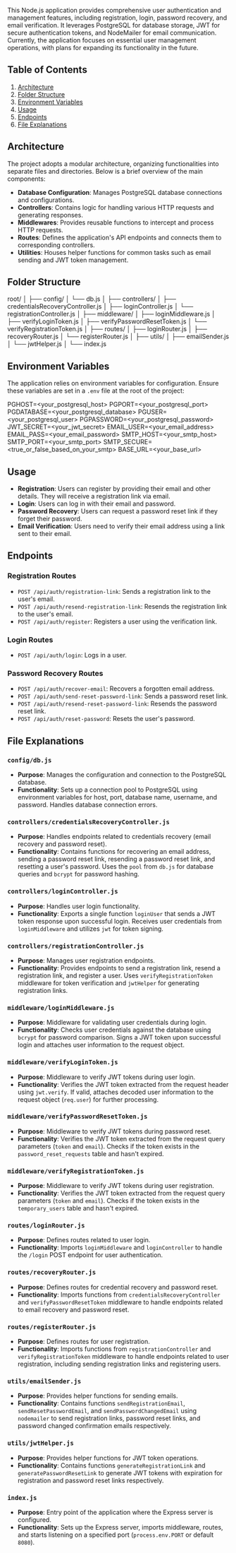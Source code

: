 
This Node.js application provides comprehensive user authentication and management features, including registration, login, password recovery, and email verification. It leverages PostgreSQL for database storage, JWT for secure authentication tokens, and NodeMailer for email communication. Currently, the application focuses on essential user management operations, with plans for expanding its functionality in the future.

## Table of Contents

1. [Architecture](#architecture)
2. [Folder Structure](#folder-structure)
3. [Environment Variables](#environment-variables)
5. [Usage](#usage)
6. [Endpoints](#endpoints)
7. [File Explanations](#file-explanations)

## Architecture

The project adopts a modular architecture, organizing functionalities into separate files and directories. Below is a brief overview of the main components:

- **Database Configuration**: Manages PostgreSQL database connections and configurations.
- **Controllers**: Contains logic for handling various HTTP requests and generating responses.
- **Middlewares**: Provides reusable functions to intercept and process HTTP requests.
- **Routes**: Defines the application's API endpoints and connects them to corresponding controllers.
- **Utilities**: Houses helper functions for common tasks such as email sending and JWT token management.

## Folder Structure

root/
│
├── config/
│ └── db.js
│
├── controllers/
│ ├── credentialsRecoveryController.js
│ ├── loginController.js
│ └── registrationController.js
│
├── middleware/
│ ├── loginMiddleware.js
│ ├── verifyLoginToken.js
│ ├── verifyPasswordResetToken.js
│ └── verifyRegistrationToken.js
│
├── routes/
│ ├── loginRouter.js
│ ├── recoveryRouter.js
│ └── registerRouter.js
│
├── utils/
│ ├── emailSender.js
│ └── jwtHelper.js
│
└── index.js

## Environment Variables

The application relies on environment variables for configuration. Ensure these variables are set in a `.env` file at the root of the project:

PGHOST=<your_postgresql_host>
PGPORT=<your_postgresql_port>
PGDATABASE=<your_postgresql_database>
PGUSER=<your_postgresql_user>
PGPASSWORD=<your_postgresql_password>
JWT_SECRET=<your_jwt_secret>
EMAIL_USER=<your_email_address>
EMAIL_PASS=<your_email_password>
SMTP_HOST=<your_smtp_host>
SMTP_PORT=<your_smtp_port>
SMTP_SECURE=<true_or_false_based_on_your_smtp>
BASE_URL=<your_base_url>

## Usage

- **Registration**: Users can register by providing their email and other details. They will receive a registration link via email.
- **Login**: Users can log in with their email and password.
- **Password Recovery**: Users can request a password reset link if they forget their password.
- **Email Verification**: Users need to verify their email address using a link sent to their email.

## Endpoints

### Registration Routes

- `POST /api/auth/registration-link`: Sends a registration link to the user's email.
- `POST /api/auth/resend-registration-link`: Resends the registration link to the user's email.
- `POST /api/auth/register`: Registers a user using the verification link.

### Login Routes

- `POST /api/auth/login`: Logs in a user.

### Password Recovery Routes

- `POST /api/auth/recover-email`: Recovers a forgotten email address.
- `POST /api/auth/send-reset-password-link`: Sends a password reset link.
- `POST /api/auth/resend-reset-password-link`: Resends the password reset link.
- `POST /api/auth/reset-password`: Resets the user's password.

## File Explanations

### `config/db.js`

- **Purpose**: Manages the configuration and connection to the PostgreSQL database.
- **Functionality**: Sets up a connection pool to PostgreSQL using environment variables for host, port, database name, username, and password. Handles database connection errors.

### `controllers/credentialsRecoveryController.js`

- **Purpose**: Handles endpoints related to credentials recovery (email recovery and password reset).
- **Functionality**: Contains functions for recovering an email address, sending a password reset link, resending a password reset link, and resetting a user's password. Uses the `pool` from `db.js` for database queries and `bcrypt` for password hashing.

### `controllers/loginController.js`

- **Purpose**: Handles user login functionality.
- **Functionality**: Exports a single function `loginUser` that sends a JWT token response upon successful login. Receives user credentials from `loginMiddleware` and utilizes `jwt` for token signing.

### `controllers/registrationController.js`

- **Purpose**: Manages user registration endpoints.
- **Functionality**: Provides endpoints to send a registration link, resend a registration link, and register a user. Uses `verifyRegistrationToken` middleware for token verification and `jwtHelper` for generating registration links.

### `middleware/loginMiddleware.js`

- **Purpose**: Middleware for validating user credentials during login.
- **Functionality**: Checks user credentials against the database using `bcrypt` for password comparison. Signs a JWT token upon successful login and attaches user information to the request object.

### `middleware/verifyLoginToken.js`

- **Purpose**: Middleware to verify JWT tokens during user login.
- **Functionality**: Verifies the JWT token extracted from the request header using `jwt.verify`. If valid, attaches decoded user information to the request object (`req.user`) for further processing.

### `middleware/verifyPasswordResetToken.js`

- **Purpose**: Middleware to verify JWT tokens during password reset.
- **Functionality**: Verifies the JWT token extracted from the request query parameters (`token` and `email`). Checks if the token exists in the `password_reset_requests` table and hasn't expired.

### `middleware/verifyRegistrationToken.js`

- **Purpose**: Middleware to verify JWT tokens during user registration.
- **Functionality**: Verifies the JWT token extracted from the request query parameters (`token` and `email`). Checks if the token exists in the `temporary_users` table and hasn't expired.

### `routes/loginRouter.js`

- **Purpose**: Defines routes related to user login.
- **Functionality**: Imports `loginMiddleware` and `loginController` to handle the `/login` POST endpoint for user authentication.

### `routes/recoveryRouter.js`

- **Purpose**: Defines routes for credential recovery and password reset.
- **Functionality**: Imports functions from `credentialsRecoveryController` and `verifyPasswordResetToken` middleware to handle endpoints related to email recovery and password reset.

### `routes/registerRouter.js`

- **Purpose**: Defines routes for user registration.
- **Functionality**: Imports functions from `registrationController` and `verifyRegistrationToken` middleware to handle endpoints related to user registration, including sending registration links and registering users.

### `utils/emailSender.js`

- **Purpose**: Provides helper functions for sending emails.
- **Functionality**: Contains functions `sendRegistrationEmail`, `sendResetPasswordEmail`, and `sendPasswordChangedEmail` using `nodemailer` to send registration links, password reset links, and password changed confirmation emails respectively.

### `utils/jwtHelper.js`

- **Purpose**: Provides helper functions for JWT token operations.
- **Functionality**: Contains functions `generateRegistrationLink` and `generatePasswordResetLink` to generate JWT tokens with expiration for registration and password reset links respectively.

### `index.js`

- **Purpose**: Entry point of the application where the Express server is configured.
- **Functionality**: Sets up the Express server, imports middleware, routes, and starts listening on a specified port (`process.env.PORT` or default `8080`).
